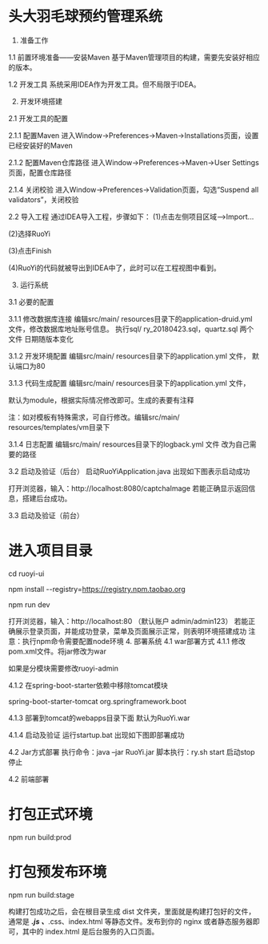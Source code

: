# 头大羽毛球预约管理系统
1. 准备工作

1.1 前置环境准备——安装Maven
基于Maven管理项目的构建，需要先安装好相应的版本。

1.2 开发工具
系统采用IDEA作为开发工具。但不局限于IDEA。

2. 开发环境搭建

2.1 开发工具的配置

2.1.1 配置Maven
进入Window->Preferences->Maven->Installations页面，设置已经安装好的Maven

2.1.2 配置Maven仓库路径
进入Window->Preferences->Maven->User Settings页面，配置仓库路径

2.1.4 关闭校验
进入Window->Preferences->Validation页面，勾选“Suspend all validators”，关闭校验

2.2 导入工程
通过IDEA导入工程，步骤如下：
(1)点击左侧项目区域—>Import...

(2)选择RuoYi 
  
(3)点击Finish

(4)RuoYi的代码就被导出到IDEA中了，此时可以在工程视图中看到。

3. 运行系统
   
3.1 必要的配置

3.1.1 修改数据库连接
编辑src/main/ resources目录下的application-druid.yml 文件，修改数据库地址账号信息。
执行sql/ ry_20180423.sql，quartz.sql 两个文件 日期随版本变化

3.1.2 开发环境配置
编辑src/main/ resources目录下的application.yml 文件，
默认端口为80

3.1.3 代码生成配置
编辑src/main/ resources目录下的application.yml 文件，

默认为module，根据实际情况修改即可。生成的表要有注释

注：如对模板有特殊需求，可自行修改。编辑src/main/ resources/templates/vm目录下


3.1.4 日志配置
编辑src/main/ resources目录下的logback.yml 文件
<property name="log.path" value="/home/ruoyi/logs" />
改为自己需要的路径

3.2 启动及验证（后台）
启动RuoYiApplication.java 出现如下图表示启动成功

打开浏览器，输入：http://localhost:8080/captchaImage
若能正确显示返回信息，搭建后台成功。

3.3 启动及验证（前台）
# 进入项目目录
cd ruoyi-ui

npm install --registry=https://registry.npm.taobao.org

npm run dev

打开浏览器，输入：http://localhost:80 （默认账户 admin/admin123）
若能正确展示登录页面，并能成功登录，菜单及页面展示正常，则表明环境搭建成功
注意：执行npm命令需要配置node环境
4. 部署系统
4.1 war部署方式
4.1.1 修改pom.xml文件。将jar修改为war

如果是分模块需要修改ruoyi-admin 


4.1.2 在spring-boot-starter依赖中移除tomcat模块

<exclusions>
	<exclusion>
		<artifactId>spring-boot-starter-tomcat</artifactId>
		<groupId>org.springframework.boot</groupId>
	</exclusion>
</exclusions>

4.1.3 部署到tomcat的webapps目录下面
默认为RuoYi.war 

4.1.4 启动及验证
运行startup.bat 出现如下图即部署成功

4.2 Jar方式部署
执行命令：java –jar RuoYi.jar 
脚本执行：ry.sh start 启动stop 停止

4.2 前端部署
# 打包正式环境
npm run build:prod

# 打包预发布环境
npm run build:stage

构建打包成功之后，会在根目录生成 dist 文件夹，里面就是构建打包好的文件，通常是 ***.js 、***.css、index.html 等静态文件。发布到你的 nginx 或者静态服务器即可，其中的 index.html 是后台服务的入口页面。

